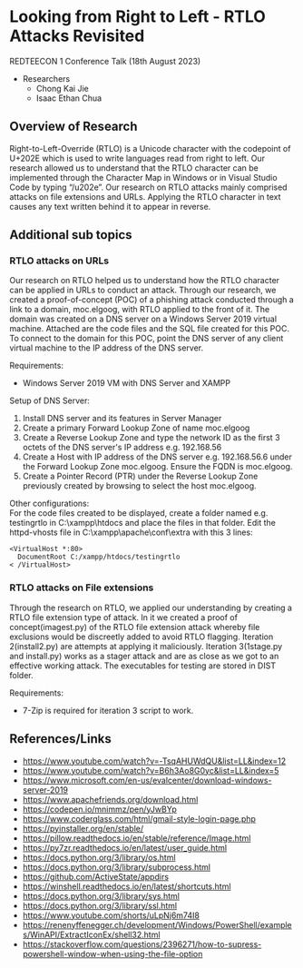 # Looking from Right to Left - RTLO Attacks Revisited
REDTEECON 1 Conference Talk (18th August 2023)
- Researchers
  - Chong Kai Jie
  - Isaac Ethan Chua

## Overview of Research
Right-to-Left-Override (RTLO) is a Unicode character with the codepoint of U+202E which is used to write languages read from right to left. Our research allowed us to understand that the RTLO character can be implemented through the Character Map in Windows or in Visual Studio Code by typing “/u202e”. Our research on RTLO attacks mainly comprised attacks on file extensions and URLs. Applying the RTLO character in text causes any text written behind it to appear in reverse. 

## Additional sub topics
### RTLO attacks on URLs
Our research on RTLO helped us to understand how the RTLO character can be applied in URLs to conduct an attack. Through our research, we created a proof-of-concept (POC) of a phishing attack conducted through a link to a domain, moc.elgoog, with RTLO applied to the front of it. The domain was created on a DNS server on a Windows Server 2019 virtual machine. Attached are the code files and the SQL file created for this POC. To connect to the domain for this POC, point the DNS server of any client virtual machine to the IP address of the DNS server. 

Requirements:  
- Windows Server 2019 VM with DNS Server and XAMPP

Setup of DNS Server: 
1) Install DNS server and its features in Server Manager
2) Create a primary Forward Lookup Zone of name moc.elgoog
3) Create a Reverse Lookup Zone and type the network ID as the first 3 octets of the DNS server's IP address
   e.g. 192.168.56
5) Create a Host with IP address of the DNS server
   e.g. 192.168.56.6 under the Forward Lookup Zone moc.elgoog.
   Ensure the FQDN is moc.elgoog.
6) Create a Pointer Record (PTR) under the Reverse Lookup Zone previously created by browsing to select the host moc.elgoog.
   
Other configurations:  
For the code files created to be displayed, create a folder named e.g. testingrtlo in C:\xampp\htdocs and place the files in that folder. 
Edit the httpd-vhosts file in C:\xampp\apache\conf\extra with this 3 lines: 
```
<VirtualHost *:80>  
  DocumentRoot C:/xampp/htdocs/testingrtlo  
< /VirtualHost>
```

### RTLO attacks on File extensions 
Through the research on RTLO, we applied our understanding by creating a RTLO file extension type of attack. In it we created a proof of concept(imagest.py) of the RTLO file extension attack whereby file exclusions would be discreetly added to avoid RTLO flagging. Iteration 2(install2.py) are attempts at applying it maliciously. Iteration 3(1stage.py and install.py) works as a stager attack and are as close as we got to an effective working attack. The executables for testing are stored in DIST folder.

Requirements:  
- 7-Zip is required for iteration 3 script to work.

## References/Links
- https://www.youtube.com/watch?v=-TsqAHUWdQU&list=LL&index=12  
- https://www.youtube.com/watch?v=B6h3Ao8G0yc&list=LL&index=5  
- https://www.microsoft.com/en-us/evalcenter/download-windows-server-2019  
- https://www.apachefriends.org/download.html  
- https://codepen.io/mnimmz/pen/yJwBYp  
- https://www.coderglass.com/html/gmail-style-login-page.php  
- https://pyinstaller.org/en/stable/  
- https://pillow.readthedocs.io/en/stable/reference/Image.html  
- https://py7zr.readthedocs.io/en/latest/user_guide.html  
- https://docs.python.org/3/library/os.html  
- https://docs.python.org/3/library/subprocess.html  
- https://github.com/ActiveState/appdirs  
- https://winshell.readthedocs.io/en/latest/shortcuts.html  
- https://docs.python.org/3/library/sys.html  
- https://docs.python.org/3/library/ssl.html  
- https://www.youtube.com/shorts/uLpNj6m74I8  
- https://renenyffenegger.ch/development/Windows/PowerShell/examples/WinAPI/ExtractIconEx/shell32.html
- https://stackoverflow.com/questions/2396271/how-to-supress-powershell-window-when-using-the-file-option
